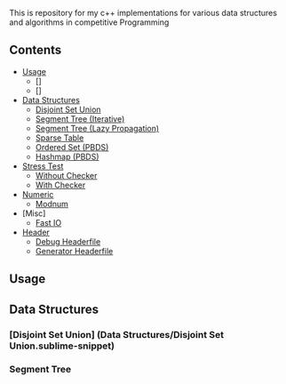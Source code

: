 This is repository for my c++ implementations for various data structures and algorithms in competitive Programming

## Contents
* [Usage](#usage)
  * []
  * []
* [Data Structures](#data-structures)
  * [Disjoint Set Union](#disjoint-set-union)
  * [Segment Tree (Iterative)](#segment-tree)
  * [Segment Tree (Lazy Propagation)](#segment-tree-lazy-propagation)
  * [Sparse Table](#sparse-table)
  * [Ordered Set (PBDS)](#ordered-set)
  * [Hashmap (PBDS)](#hashmap)
* [Stress Test](#stress-test)
  * [Without Checker](#without-checker)
  * [With Checker](#with-checker)
* [Numeric](#numeric)
  * [Modnum](#modnum)
* [Misc]
  * [Fast IO](#fast-io)
* [Header](#header)
  * [Debug Headerfile](#debug-header)
  * [Generator Headerfile](#generator-header)

## Usage

## Data Structures

### [Disjoint Set Union] (Data Structures/Disjoint Set Union.sublime-snippet)
### Segment Tree